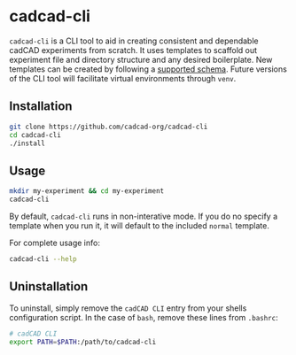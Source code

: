 # cadcad-cli
`cadcad-cli` is a CLI tool to aid in creating consistent and dependable cadCAD experiments from scratch. It uses templates to scaffold out experiment file and directory structure and any desired boilerplate. New templates can be created by following a [supported schema](templates/schema.md). Future versions of the CLI tool will facilitate virtual environments through `venv`.

## Installation
```bash
git clone https://github.com/cadcad-org/cadcad-cli
cd cadcad-cli
./install
```

## Usage
```bash
mkdir my-experiment && cd my-experiment
cadcad-cli
```

By default, `cadcad-cli` runs in non-interative mode. If you do no specify a template when you run it, it will default to the included `normal` template.

For complete usage info:
```bash
cadcad-cli --help
```

## Uninstallation
To uninstall, simply remove the `cadCAD CLI` entry from your shells configuration script. In the case of `bash`, remove these lines from `.bashrc`:

```bash
# cadCAD CLI
export PATH=$PATH:/path/to/cadcad-cli
```